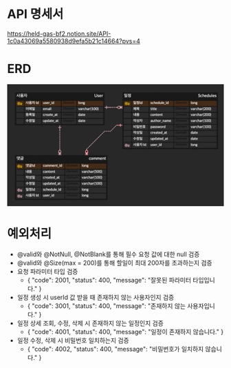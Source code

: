 # API 명세서
https://held-gas-bf2.notion.site/API-1c0a43069a5580938d9efa5b21c14664?pvs=4

# ERD
![img.png](img.png)

# 예외처리
- @valid와 @NotNull, @NotBlank를 통해 필수 요청 값에 대한 null 검증 
- @valid와 @Size(max = 200)를 통해 할일이 최대 200자를 초과하는지 검증
- 요청 파라미터 타입 검증
  - {
    "code": 2001,
    "status": 400,
    "message": "잘못된 파라미터 타입입니다."
    }
- 일정 생성 시 userId 값 받을 때 존재하지 않는 사용자인지 검증
  - {
    "code": 3001,
    "status": 400,
    "message": "존재하지 않는 사용자입니다."
    }
- 일정 상세 조회, 수정, 삭제 시 존재하지 않는 일정인지 검증
  - {
    "code": 4001,
    "status": 400,
    "message": "일정이 존재하지 않습니다."
    }
- 일정 수정, 삭제 시 비밀번호 일치하는지 검증
  - {
    "code": 4002,
    "status": 400,
    "message": "비밀번호가 일치하지 않습니다."
    }
